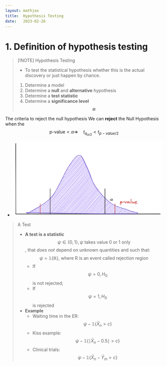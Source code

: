```yaml
---
layout: mathjax
title:  Hypothesis Testing
date:   2023-02-26
---
```


# 1. Definition of hypothesis testing

> [!NOTE] Hypothesis Testing
>-  To test the statistical hypothesis whether this is the actual discovery or just happen by chance.
>1. Determine a model
>2. Determine a **null** and **alternative** hypothesis
>3. Determine a **test statistic**
>4. Determine a **significance level $$\alpha$$**


The criteria to reject the null hypothesis
We can **reject** the Null Hypothesis when
the $$\text{p-value}< \alpha \Rightarrow  \quad t_{q_{\alpha/2}} < t_{p-value/2}$$
- ![Alt text](/images/R-Null_hypothesis_alpha_and_p-value.png)

> A Test
>- **A test is a statistic** $$\psi \in \{0,1\}, \psi \text{ takes value 0 or 1 only}$$, that *does not* depend on unknown quantities and such that: $$\psi = \mathbb 1\{\mathbb R\} \text{, where R is an event called rejection region}$$
>	- If $$\psi = 0, H_0$$ is not rejected;
>	- If $$\psi = 1, H_0$$ is rejected
>- **Example**
>	- Waiting time in the ER: $$\psi - \mathbb 1\{ \bar X_n > c\}$$
>	- Kiss example: $$\psi - \mathbb 1\{  \mid \bar X_n -0.5 \mid > c\}$$
>	- Clinical trials: $$\psi - \mathbb 1\{\bar X_n - \bar Y_m > c\}$$


